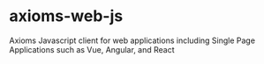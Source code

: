 # axioms-web-js
Axioms Javascript client for web applications including Single Page Applications such as Vue, Angular, and React
